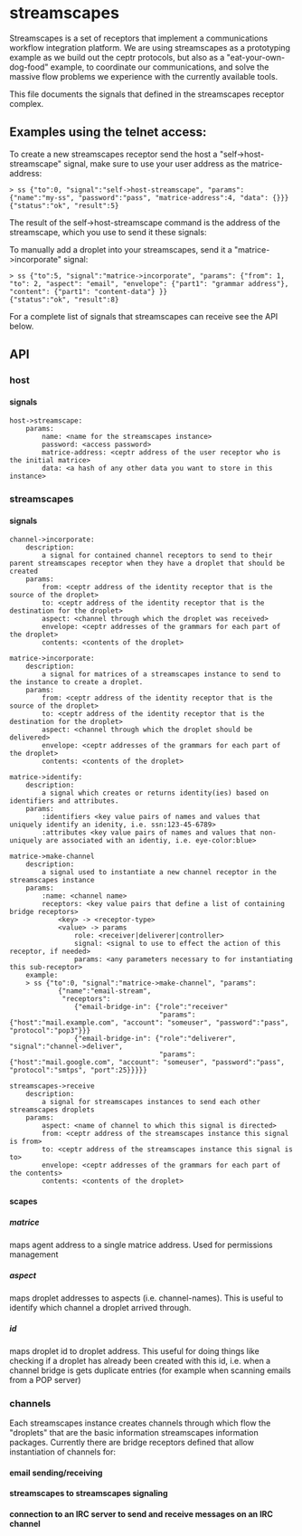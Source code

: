 # streamscapes
Streamscapes is a set of receptors that implement a communications workflow integration platform.
We are using streamscapes as a prototyping example as we build out the ceptr protocols, but also as a "eat-your-own-dog-food" example,
to coordinate our communications, and solve the massive flow problems we experience with the currently available tools.

This file documents the signals that defined in the streamscapes receptor complex.

## Examples using the telnet access:

To create a new streamscapes receptor send the host a "self->host-streamscape" signal, make sure to use your user address as the matrice-address:

    > ss {"to":0, "signal":"self->host-streamscape", "params": {"name":"my-ss", "password":"pass", "matrice-address":4, "data": {}}}
    {"status":"ok", "result":5}

The result of the self->host-streamscape command is the address of the streamscape, which you use to send it these signals:

To manually add a droplet into your streamscapes, send it a "matrice->incorporate" signal:

    > ss {"to":5, "signal":"matrice->incorporate", "params": {"from": 1, "to": 2, "aspect": "email", "envelope": {"part1": "grammar address"}, "content": {"part1": "content-data"} }}
    {"status":"ok", "result":8}

For a complete list of signals that streamscapes can receive see the API below.
  

## API

### host
#### signals
    host->streamscape:
        params:
            name: <name for the streamscapes instance>
            password: <access password>
            matrice-address: <ceptr address of the user receptor who is the initial matrice>
            data: <a hash of any other data you want to store in this instance>               

### streamscapes
#### signals
    channel->incorporate:
        description:
            a signal for contained channel receptors to send to their parent streamscapes receptor when they have a droplet that should be created
        params:
            from: <ceptr address of the identity receptor that is the source of the droplet>
            to: <ceptr address of the identity receptor that is the destination for the droplet>
            aspect: <channel through which the droplet was received>
            envelope: <ceptr addresses of the grammars for each part of the droplet>
            contents: <contents of the droplet>

    matrice->incorporate:
        description:
            a signal for matrices of a streamscapes instance to send to the instance to create a droplet.
        params:
            from: <ceptr address of the identity receptor that is the source of the droplet>
            to: <ceptr address of the identity receptor that is the destination for the droplet>
            aspect: <channel through which the droplet should be delivered>
            envelope: <ceptr addresses of the grammars for each part of the droplet>
            contents: <contents of the droplet>

    matrice->identify:
        description:
            a signal which creates or returns identity(ies) based on identifiers and attributes.
        params:
            :identifiers <key value pairs of names and values that uniquely identify an idenity, i.e. ssn:123-45-6789>
            :attributes <key value pairs of names and values that non-uniquely are associated with an identiy, i.e. eye-color:blue>
    
    matrice->make-channel
        description:
            a signal used to instantiate a new channel receptor in the streamscapes instance
        params:
            :name: <channel name>
            receptors: <key value pairs that define a list of containing bridge receptors>
                <key> -> <receptor-type>
                <value> -> params
                    role: <receiver|deliverer|controller>
                    signal: <signal to use to effect the action of this receptor, if needed>
                    params: <any parameters necessary to for instantiating this sub-receptor>
        example:
        > ss {"to":0, "signal":"matrice->make-channel", "params": 
                {"name":"email-stream", 
                 "receptors": 
                    {"email-bridge-in": {"role":"receiver"
                                         "params":{"host":"mail.example.com", "account": "someuser", "password":"pass", "protocol":"pop3"}}}
                    {"email-bridge-in": {"role":"deliverer", "signal":"channel->deliver",
                                         "params":{"host":"mail.google.com", "account": "someuser", "password":"pass", "protocol":"smtps", "port":25}}}}}

    streamscapes->receive
        description:
            a signal for streamscapes instances to send each other streamscapes droplets
        params:
            aspect: <name of channel to which this signal is directed>
            from: <ceptr address of the streamscapes instance this signal is from>
            to: <ceptr address of the streamscapes instance this signal is to>
            envelope: <ceptr addresses of the grammars for each part of the contents>
            contents: <contents of the droplet>
            
#### scapes
##### matrice
maps agent address to a single matrice address.  Used for permissions management

##### aspect
maps droplet addresses to aspects (i.e. channel-names).  This is useful to identify which channel a droplet arrived through.

##### id
maps droplet id to droplet address.  This useful for doing things like checking if a droplet has already been created with this id, i.e. when a channel bridge is gets duplicate entries (for example when scanning emails from a POP server)

### channels
Each streamscapes instance creates channels through which flow the "droplets" that are the basic information streamscapes information packages.  Currently there are bridge receptors defined that allow instantiation of channels for:

#### email sending/receiving
#### streamscapes to streamscapes signaling
#### connection to an IRC server to send and receive messages on an IRC channel